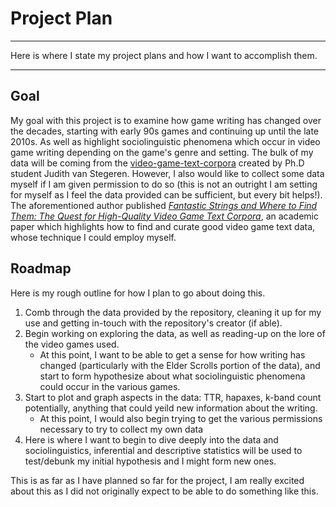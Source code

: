 # Project Plan
***
Here is where I state my project plans and how I want to accomplish them.
***
## Goal
My goal with this project is to examine how game writing has changed over the decades, starting with early 90s games and continuing up until the late 2010s. As well as highlight sociolinguistic phenomena which occur in video game writing depending on the game's genre and setting. The bulk of my data will be coming from the [video-game-text-corpora](https://github.com/hmi-utwente/video-game-text-corpora) created by Ph.D student Judith van Stegeren. However, I also would like to collect some data myself if I am given permission to do so (this is not an outright I am setting for myself as I feel the data provided can be sufficient, but every bit helps!). The aforementioned author published [*Fantastic Strings and Where to Find Them: The Quest for High-Quality Video Game Text Corpora*](https://judithvanstegeren.com/assets/2008-vanstegeren2020fantastic-preprint.pdf), an academic paper which highlights how to find and curate good video game text data, whose technique I could employ myself.

## Roadmap
Here is my rough outline for how I plan to go about doing this.
1. Comb through the data provided by the repository, cleaning it up for my use and getting in-touch with the repository's creator (if able).
2. Begin working on exploring the data, as well as reading-up on the lore of the video games used.
    * At this point, I want to be able to get a sense for how writing has changed (particularly with the Elder Scrolls portion of the data), and start to form hypothesize about what sociolinguistic phenomena could occur in the various games.
3. Start to plot and graph aspects in the data: TTR, hapaxes, k-band count potentially, anything that could yeild new information about the writing.
    * At this point, I would also begin trying to get the various permissions necessary to try to collect my own data
4. Here is where I want to begin to dive deeply into the data and sociolinguistics, inferential and descriptive statistics will be used to test/debunk my initial hypothesis and I might form new ones.

This is as far as I have planned so far for the project, I am really excited about this as I did not originally expect to be able to do something like this.